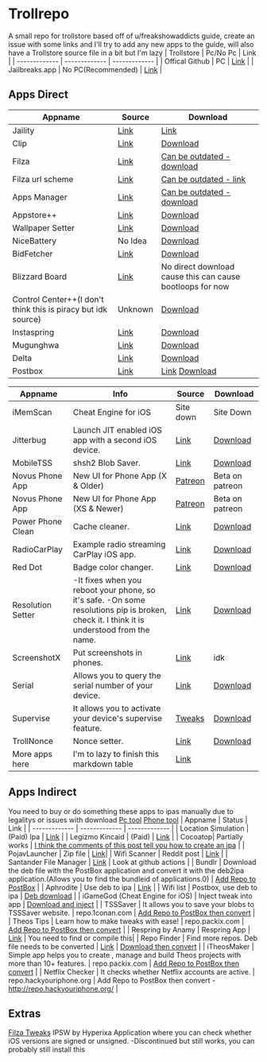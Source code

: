 # Trollrepo
A small repo for trollstore based off of u/freakshowaddicts guide, create an issue with some links and I'll try to add any new apps to the guide, will also have a Trollstore source file in a bit but I'm lazy
| Trollstore  | Pc/No Pc | Link |
| ------------- | ------------- | ------------- |
| Offical Github  | PC  | [Link](https://github.com/opa334/TrollStore/releases)  |
| Jailbreaks.app  | No PC(Recommended)  | [Link](https://api.jailbreaks.app/troll)  |

## Apps Direct
| Appname | Source | Download |
| ------------- | ------------- | ------------- |
| Jaility | [Link](https://github.com/haxi0/Jaility/releases) | [Link](https://github.com/haxi0/Jaility/releases/tag/3.0.1) |
| Clip | [Link](http://rileytestut.com/blog/2020/06/17/introducing-clip/) | [Download](https://f000.backblazeb2.com/file/altstore/apps/clip/1_0.ipa) |
| Filza | [Link](https://www.tigisoftware.com/default/?p=439) | [Can be outdated - download](https://tigisoftware.com/download/Filza_3.9.7.ipa) |
| Filza url scheme| [Link](https://www.tigisoftware.com/default/?p=439) | [Can be outdated - link](https://tigisoftware.com/download/Filza_NoURLScheme_3.9.7.ipa) | Instaspring | [Link](https://github.com/haxi0/InstaSpring) | [Download](https://github.com/haxi0/InstaSpring/releases/download/1.0/InstaSpring.1.0.Fix.ipa) |
| Apps Manager | [Link](https://www.tigisoftware.com/default/?page_id=259) | [Can be outdated - download](https://tigisoftware.com/download/AppsManager_1.7.0.ipa) |
| Appstore++ | [Link](https://github.com/CokePokes/AppStorePlus-TrollStore) | [Download](https://github.com/CokePokes/AppStorePlus-TrollStore/releases/download/v1.2-1/AppStore++_TrollStore_v1.0.3-2.ipa) |
| Wallpaper Setter | [Link](https://github.com/Skittyblock/WallpaperSetter) | [Download](https://github.com/Skittyblock/WallpaperSetter/releases/download/v1.0.1/WallpaperSetter.ipa) |
| NiceBattery | No Idea | [Download](https://www.niceios.com/trollapps/NiceBattery.ipa) |
| BidFetcher | [Link](https://github.com/mass1ve-err0r/BundleIDFetcher4iOS) | [Download](https://github.com/mass1ve-err0r/BundleIDFetcher4iOS/releases/download/1.0/BIDFetcher_1.0.ipa)|
| Blizzard Board | [Link](https://github.com/BenjaminHornbeck6/BlizzardBoard) | No direct download cause this can cause bootloops for now |
| Control Center++(I don't think this is piracy but idk source) | Unknown | [Download](https://appinstallerios.com/TrollStoreIPAs/Control%20Center++.ipa) |
| Instaspring | [Link](https://github.com/haxi0/InstaSpring) | [Download](https://github.com/haxi0/InstaSpring/releases/download/1.0/InstaSpring.1.0.Fix.ipa) |
| Mugunghwa | [Link](https://github.com/s8ngyu/Mugunghwa) | [Download](https://github.com/s8ngyu/Mugunghwa/releases/latest/download/Mugunghwa.ipa) |
| Delta | [Link](https://github.com/delta-io/delta) | [Download](https://cdn.altstore.io/file/altstore/apps/delta/1_3_1.ipa) |
| Postbox | [Link](https://www.postbox.news/) | [Link](https://www.postbox.news/downloads) [Download](https://cdn.discordapp.com/attachments/711715470763491370/1002656066812792842/PostBox-0.8-beta.ipa) |

| Appname | Info | Source | Download |
| ------------- | ------------- | ------------- |  ------------- |
| iMemScan | Cheat Engine for iOS | Site down | Site Down |
| Jitterbug | Launch JIT enabled iOS app with a second iOS device. | [Link](https://github.com/osy/Jitterbug) | [Download](https://github.com/osy/Jitterbug/releases) |
| MobileTSS | shsh2 Blob Saver. | [Link](https://github.com/lucaIz-ldx/MobileTSS) | [Download](https://github.com/lucaIz-ldx/MobileTSS/releases/download/v2.0.1/MobileTSS_v2.0.1.ipa) |
| Novus Phone App | New UI for Phone App (X & Older) | [Patreon](https://www.patreon.com/nicho1asdev) | Beta on patreon |
| Novus Phone App | New UI for Phone App (XS & Newer) | [Patreon](https://www.patreon.com/nicho1asdev) | Beta on patreon |
| Power Phone Clean | Cache cleaner. | [Link](https://appybois.com/) | [Download](https://appybois.com/altstore/PowerPhoneClean.ipa) |
| RadioCarPlay | Example radio streaming CarPlay iOS app. | [Link](https://github.com/danielyc/RadioCarPlay) | [Download](https://github.com/danielyc/RadioCarPlay/releases/download/1.0/RadioCarPlay.ipa) |
| Red Dot | Badge color changer. | [Link](https://github.com/s8ngyu/red-dot) | [Download](https://github.com/s8ngyu/red-dot/releases/download/0.1/reddot_0.1.ipa) |
| Resolution Setter | -It fixes when you reboot your phone, so it's safe. -On some resolutions pip is broken, check it. I think it is understood from the name.| [Link](https://github.com/Halo-Michael/Resolution-Setter-app) | [Download](https://github.com/Halo-Michael/Resolution-Setter-app/releases) |
| ScreenshotX | Put screenshots in phones. | [Link](http://www.junesiphone.com/supersecret/depiction.php?iframe=depiction/screenshotx) | idk |
| Serial | Allows you to query the serial number of your device. | [Link](https://github.com/aydenp/Serial) | [Download](https://github.com/aydenp/Serial/releases/download/v1.0.3/Sideload.ipa) |
| Supervise | It allows you to activate your device's supervise feature. | [Tweaks](https://supervise.me/) | [Download](https://appinstallerios.com/TrollStoreIPAs/Supervise.ipa) |
| TrollNonce | Nonce setter. | [Link](https://github.com/opa334/TrollNonce) | [Download](https://github.com/opa334/TrollNonce/releases/download/1.0.1/TrollNonce.ipa) |
| More apps here | I'm to lazy to finish this markdown table | [Link](https://justpaste.it/freakmegaguide) |

## Apps Indirect
You need to buy or do something these apps to ipas manually due to legalitys or issues with download [Pc tool](https://github.com/sourcelocation/DebToIPA) [Phone tool](https://github.com/sourcelocation/DebToIPA)
| Appname  | Status | Link |
| ------------- | ------------- | ------------- |
| Location Simulation  | (Paid) Ipa | [Link](https://www.reddit.com/r/jailbreak/comments/y83mda/paid_release_location_simulation_for_trollstore/?utm_source=share&utm_medium=ios_app&utm_name=iossmf)  |
| Legizmo Kincaid  | (Paid)  | [Link](https://www.patreon.com/posts/legizmo-kincaid-72346969)  |
| Cocoatop| Partially works | [I think the comments of this post tell you how to create an ipa](https://www.reddit.com/r/jailbreak/comments/x6lok9/free_release_filza_file_manager_and_cocoatop_for/) |
| PojavLauncher | Zip file | [Link](https://nightly.link/PojavLauncherTeam/PojavLauncher_iOS/workflows/development/main/net.kdt.pojavlauncher.ipa.zip)|
| Wifi Scanner | Reddit post | [Link](https://www.reddit.com/r/jailbreak/comments/x9ax86/free_release_wifi_scanner_ipa_for_trollstore/) |
| Santander File Manager | [Link](https://github.com/itsnebulalol/SantanderTS/) | Look at github actions |
| Bundlr | Download the deb file with the PostBox application and convert it with the deb2ipa application.(Allows you to find the bundleid of applications.0) | [Add Repo to PostBox](postbox://source/https://repo.cpdigitaldarkroom.com) |
| Aphrodite | Use deb to ipa | [Link](https://github.com/joey-gm/Aphrodite) |
| Wifi list | Postbox, use deb to ipa | [Deb download](postbox://source/http://repo.hackyouriphone.org) |
| iGameGod (Cheat Engine for iOS) | Inject tweak into app | [Download and inject](https://iosgods.com/igg) | 
| TSSSaver | It allows you to save your blobs to TSSSaver website. | repo.1conan.com | [Add Repo to PostBox then convert](postbox://source/http://repo.1conan.com) |
| Theos Tips | Learn how to make tweaks with ease! | repo.packix.com | [Add Repo to PostBox  then convert](postbox://source/http://repo.packix.com) |
| Respring by Anamy | Respring App | [Link](https://github.com/elihwyma/Respring) | You need to find or compile this|
| Repo Finder | Find more repos. Deb file needs to be converted | [Link](https://github.com/HomemadeToast57/repofinder) | [Download then convert](https://github.com/HomemadeToast57/repofinder/releases/download/Releases/com.HomemadeToast.RepoFinder_1.02_iphoneos-arm.deb) |
| iTheosMaker | Simple app helps you to create , manage and build Theos projects with more than 10+ features. | repo.packix.com | [Add Repo to PostBox then convert](postbox://source/http://repo.packix.com) |
| Netflix Checker | It checks whether Netflix accounts are active. | repo.hackyouriphone.org | Add Repo to PostBox then convert - http://repo.hackyouriphone.org/ |
## Extras
[Filza Tweaks](https://haxi0-dev.com/FilzaTutorials/)
IPSW by Hyperixa
Application where you can check whether iOS versions are signed or unsigned.
-Discontinued but still works, you can probably still install this

